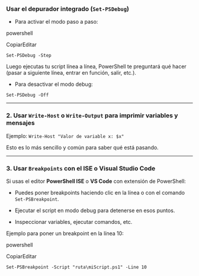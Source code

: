 ### Usar el depurador integrado (`Set-PSDebug`)

- Para activar el modo paso a paso:

powershell

CopiarEditar

`Set-PSDebug -Step`

Luego ejecutas tu script línea a línea, PowerShell te preguntará qué hacer (pasar a siguiente línea, entrar en función, salir, etc.).

- Para desactivar el modo debug:

`Set-PSDebug -Off`

---

### 2. Usar `Write-Host` o `Write-Output` para imprimir variables y mensajes

Ejemplo:
`Write-Host "Valor de variable x: $x"`

Esto es lo más sencillo y común para saber qué está pasando.

---

### 3. Usar `Breakpoints` con el ISE o Visual Studio Code

Si usas el editor **PowerShell ISE** o **VS Code** con extensión de PowerShell:

- Puedes poner breakpoints haciendo clic en la línea o con el comando `Set-PSBreakpoint`.
    
- Ejecutar el script en modo debug para detenerse en esos puntos.
    
- Inspeccionar variables, ejecutar comandos, etc.


Ejemplo para poner un breakpoint en la línea 10:

powershell

CopiarEditar

`Set-PSBreakpoint -Script "ruta\miScript.ps1" -Line 10`